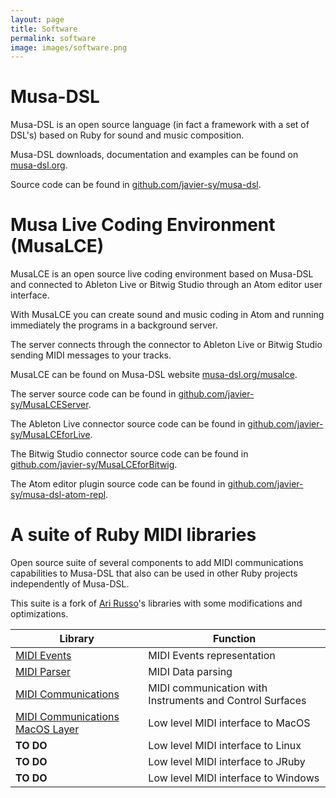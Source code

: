 ```yaml
---
layout: page
title: Software
permalink: software
image: images/software.png
---
```

# Musa-DSL

Musa-DSL is an open source language (in fact a framework with a set of DSL's) based on Ruby for sound and music composition.

Musa-DSL downloads, documentation and examples can be found on [musa-dsl.org](https://musa-dsl.org).

Source code can be found in [github.com/javier-sy/musa-dsl](https://github.com/javier-sy/musa-dsl). 

# Musa Live Coding Environment (MusaLCE)

MusaLCE is an open source live coding environment based on Musa-DSL and connected to Ableton Live or Bitwig Studio through an Atom editor user interface.

With MusaLCE you can create sound and music coding in Atom and running immediately 
the programs in a background server. 

The server connects through the connector to Ableton Live or Bitwig Studio 
sending MIDI messages to your tracks.

<!--- Also you cand create tracks, add instruments and effects, etc. from your live coding session in Atom. ---> 
 
MusaLCE can be found on Musa-DSL website [musa-dsl.org/musalce](https://musa-dsl.org/musalce).

The server source code can be found in [github.com/javier-sy/MusaLCEServer](https://github.com/javier-sy/MusaLCEServer).

The Ableton Live connector source code can be found in [github.com/javier-sy/MusaLCEforLive](https://github.com/javier-sy/MusaLCEforLive).

The Bitwig Studio connector source code can be found in [github.com/javier-sy/MusaLCEforBitwig](https://github.com/javier-sy/MusaLCEforBitwig).

The Atom editor plugin source code can be found in [github.com/javier-sy/musa-dsl-atom-repl](https://github.com/javier-sy/musa-dsl-atom-repl).

# A suite of Ruby MIDI libraries

Open source suite of several components to add MIDI communications capabilities to Musa-DSL that also can be used in other Ruby projects independently of Musa-DSL.

This suite is a fork of [Ari Russo](https://github.com/arirusso)'s libraries with some modifications and optimizations.

| Library | Function | 
| --- | --- |
| [MIDI Events](https://github.com/javier-sy/midi-events) | MIDI Events representation | 
| [MIDI Parser](https://github.com/javier-sy/midi-parser) | MIDI Data parsing | 
| [MIDI Communications](https://github.com/javier-sy/midi-communications) | MIDI communication with Instruments and Control Surfaces |  
| [MIDI Communications MacOS Layer](https://github.com/javier-sy/midi-communications-macos) | Low level MIDI interface to MacOS | 
| **TO DO** | Low level MIDI interface to Linux |  
| **TO DO** | Low level MIDI interface to JRuby |  
| **TO DO** | Low level MIDI interface to Windows |  
